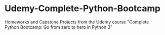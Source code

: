 # Udemy-Complete-Python-Bootcamp
Homeworks and Capstone Projects from the Udemy course "Complete Python Bootcamp: Go from zero to hero in Python 3"
